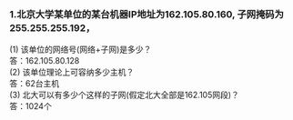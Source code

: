 ### 1.北京大学某单位的某台机器IP地址为162.105.80.160, 子网掩码为255.255.255.192，
(1) 该单位的网络号(网络+子网)是多少？  
答：162.105.80.128  
(2) 该单位理论上可容纳多少主机？   
答：62台主机  
(3) 北大可以有多少个这样的子网(假定北大全部是162.105网段)？  
答：1024个
